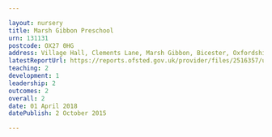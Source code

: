 ```yaml
---

layout: nursery
title: Marsh Gibbon Preschool
urn: 131131
postcode: OX27 0HG
address: Village Hall, Clements Lane, Marsh Gibbon, Bicester, Oxfordshire, OX27 0HG
latestReportUrl: https://reports.ofsted.gov.uk/provider/files/2516357/urn/131131.pdf
teaching: 2
development: 1
leadership: 2
outcomes: 2
overall: 2
date: 01 April 2018 
datePublish: 2 October 2015

---
```

